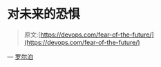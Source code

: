 # 对未来的恐惧

> 原文:[https://devops.com/fear-of-the-future/](https://devops.com/fear-of-the-future/)

— [罗尔泊](https://devops.com/author/breselman/)